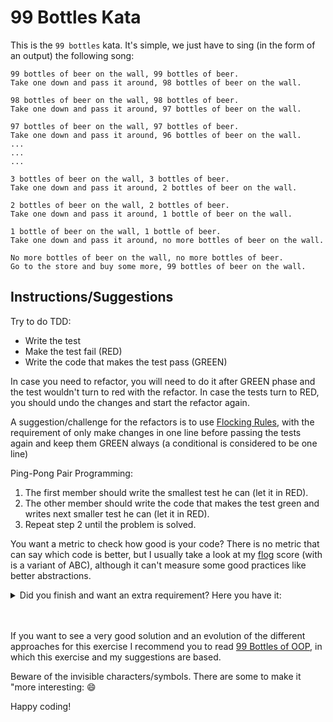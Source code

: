 # 99 Bottles Kata

This is the `99 bottles` kata. It's simple, we just have to sing (in the form of an output) the following song:

```
99 bottles of beer on the wall, 99 bottles of beer.
Take one down and pass it around, 98 bottles of beer on the wall.

98 bottles of beer on the wall, 98 bottles of beer.
Take one down and pass it around, 97 bottles of beer on the wall.

97 bottles of beer on the wall, 97 bottles of beer.
Take one down and pass it around, 96 bottles of beer on the wall.
...
...
...

3 bottles of beer on the wall, 3 bottles of beer.
Take one down and pass it around, 2 bottles of beer on the wall.

2 bottles of beer on the wall, 2 bottles of beer.
Take one down and pass it around, 1 bottle of beer on the wall.

1 bottle of beer on the wall, 1 bottle of beer.
Take one down and pass it around, no more bottles of beer on the wall.

No more bottles of beer on the wall, no more bottles of beer.
Go to the store and buy some more, 99 bottles of beer on the wall.
```

## Instructions/Suggestions
Try to do TDD:
- Write the test
- Make the test fail (RED)
- Write the code that makes the test pass (GREEN)

In case you need to refactor, you will need to do it after GREEN phase and the test wouldn't turn to red with the refactor. In case the tests turn to RED, you should undo the changes and start the refactor again.

A suggestion/challenge for the refactors is to use [Flocking Rules](https://medium.com/extreme-programming/notes-from-99-bottles-of-oop-5c902afd3948), with the requirement of only make changes in one line before passing the tests again and keep them GREEN always (a conditional is considered to be one line)

Ping-Pong Pair Programming:
1. The first member should write the smallest test he can (let it in RED).
2. The other member should write the code that makes the test green and writes next smaller test he can (let it in RED).
3. Repeat step 2 until the problem is solved.

You want a metric to check how good is your code? There is no metric that can say which code is better, but I usually take a look at my [flog](https://github.com/seattlerb/flog) score (with is a variant of ABC), although it can't measure some good practices like better abstractions.


<details><summary>Did you finish and want an extra requirement? Here you have it:</summary>
  <p>
   output "1 six-pack" in each place where it currently says "6 bottles."
  </p>
</details><br><br>
 
 

If you want to see a very good solution and an evolution of the different approaches for this exercise I recommend you to read [99 Bottles of OOP](https://www.sandimetz.com/99bottles/), in which this exercise and my suggestions are based.

Beware of the invisible characters/symbols. There are some to make it "more interesting: :smile:

Happy coding!
